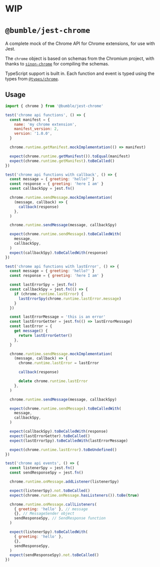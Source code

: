 # WIP

# `@bumble/jest-chrome`

A complete mock of the Chrome API for Chrome extensions, for use
with Jest.

The `chrome` object is based on schemas from the Chromium
project, with thanks to
[`sinon-chrome`](https://github.com/acvetkov/sinon-chrome) for
compiling the schemas.

TypeScript support is built in. Each function and event is typed
using the types from
[`@types/chrome`](https://www.npmjs.com/package/@types/chrome).

## Usage

```javascript
import { chrome } from '@bumble/jest-chrome'

test('chrome api functions', () => {
  const manifest = {
    name: 'my chrome extension',
    manifest_version: 2,
    version: '1.0.0',
  }

  chrome.runtime.getManifest.mockImplementation(() => manifest)

  expect(chrome.runtime.getManifest()).toEqual(manifest)
  expect(chrome.runtime.getManifest).toBeCalled()
})

test('chrome api functions with callback', () => {
  const message = { greeting: 'hello?' }
  const response = { greeting: 'here I am' }
  const callbackSpy = jest.fn()

  chrome.runtime.sendMessage.mockImplementation(
    (message, callback) => {
      callback(response)
    },
  )

  chrome.runtime.sendMessage(message, callbackSpy)

  expect(chrome.runtime.sendMessage).toBeCalledWith(
    message,
    callbackSpy,
  )
  expect(callbackSpy).toBeCalledWith(response)
})

test('chrome api functions with lastError', () => {
  const message = { greeting: 'hello?' }
  const response = { greeting: 'here I am' }

  const lastErrorSpy = jest.fn()
  const callbackSpy = jest.fn(() => {
    if (chrome.runtime.lastError) {
      lastErrorSpy(chrome.runtime.lastError.message)
    }
  })

  const lastErrorMessage = 'this is an error'
  const lastErrorGetter = jest.fn(() => lastErrorMessage)
  const lastError = {
    get message() {
      return lastErrorGetter()
    },
  }

  chrome.runtime.sendMessage.mockImplementation(
    (message, callback) => {
      chrome.runtime.lastError = lastError

      callback(response)

      delete chrome.runtime.lastError
    },
  )

  chrome.runtime.sendMessage(message, callbackSpy)

  expect(chrome.runtime.sendMessage).toBeCalledWith(
    message,
    callbackSpy,
  )

  expect(callbackSpy).toBeCalledWith(response)
  expect(lastErrorGetter).toBeCalled()
  expect(lastErrorSpy).toBeCalledWith(lastErrorMessage)

  expect(chrome.runtime.lastError).toBeUndefined()
})

test('chrome api events', () => {
  const listenerSpy = jest.fn()
  const sendResponseSpy = jest.fn()

  chrome.runtime.onMessage.addListener(listenerSpy)

  expect(listenerSpy).not.toBeCalled()
  expect(chrome.runtime.onMessage.hasListeners()).toBe(true)

  chrome.runtime.onMessage.callListeners(
    { greeting: 'hello' }, // message
    {}, // MessageSender object
    sendResponseSpy, // SendResponse function
  )

  expect(listenerSpy).toBeCalledWith(
    { greeting: 'hello' },
    {},
    sendResponseSpy,
  )
  expect(sendResponseSpy).not.toBeCalled()
})
```
